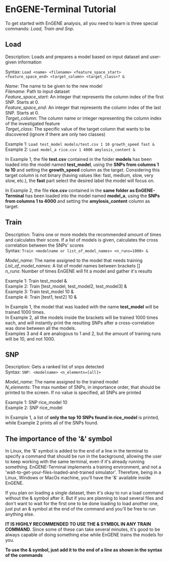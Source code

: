 # EnGENE-Terminal Tutorial

To get started with EnGENE analysis, all you need to learn is three special commands: *Load, Train and Snp*.

## Load

Description: Loads and prepares a model based on input dataset and user-given information

Syntax: `Load <name> <filename> <feature_space_start> <feature_space_end> <target_column> <target_class>? &`

*Name*: The name to be given to the new model  
*Filename*: Path to input dataset  
*Feature_space_start*: An integer that represents the column index of the first SNP. Starts at 0.  
*Feature_space_end*: An integer that represents the column index of the last SNP. Starts at 0.  
*Target_column*: The column name or integer representing the column index of the investigated feature  
*Target_class*: The specific value of the target column that wants to be discovered (ignore if there are only two classes)

Example 1: `Load test_model models/test.csv 1 10 growth_speed fast &`  
Example 2: `Load model_a rice.csv 1 4000 amylosis_content &`

In Example 1, the file **test.csv** contained in the folder **models** has been loaded into the model named **test_model**, using the **SNPs from columns 1 to 10** and setting the **growth_speed** column as the target. Considering this target column is not binary (having values like: fast, medium, slow, very slow, etc.), the **fast** part select the desired label the model will focus on.

In Example 2, the file **rice.csv** contained in the **same folder as EnGENE-Terminal** has been loaded into the model named **model_a**, using the **SNPs from columns 1 to 4000** and setting the **amylosis_content** column as target.

## Train

Description: Trains one or more models the recommended amount of times and calculates their score. If a list of models is given, calculates the cross correlation between the SNPs' scores  
Syntax: `Train <modelname or list_of_model_names> <n_runs=1000> &`

*Model_name*: The name assigned to the model that needs training  
*List_of_model_names*: A list of model names between brackets []  
*n_runs*: Number of times EnGENE will fit a model and gather it's results

Example 1: Train test_model &  
Example 2: Train [test_model, test_model2, test_model3] &  
Example 3: Train test_model 10 &  
Example 4: Train [test1, test2] 10 &

In Example 1, the model that was loaded with the name **test_model** will be trained 1000 times.  
In Example 2, all the models inside the brackets will be trained 1000 times each, and will instantly print the resulting SNPs after a cross-correlation was done between all the models.   
Examples 3 and 4 are analogous to 1 and 2, but the amount of training runs will be 10, and not 1000.

## SNP
Description: Gets a ranked list of snps detected  
Syntax: `SNP: <modelname> <n_elements=[all]>`

*Model_name*: The name assigned to the trained model  
*N_elements*: The max number of SNPs, in importance order, that should be printed to the screen. If no value is 	specified, all SNPs are printed

Example 1: SNP rice_model 10  
Example 2: SNP rice_model

In Example 1, a list of **only the top 10 SNPs found in rice_model** is printed, while Example 2 prints all of the SNPs found.

## The importance of the '&' symbol
In Linux, the '&' symbol is added to the end of a line in the terminal to specify a command that should be run in the background, allowing the user to keep working with the same terminal, even if it's already running something. EnGENE-Terminal implements a training environment, and not a 'wait-to-get-your-files-loaded-and-trained simulator'. Therefore, being in a Linux, Windows or MacOs machine, you'll have the '&' available inside EnGENE.

If you plan on loading a single dataset, then it's okay to run a load command without the & symbol after it. But if you are planning to load several files and don't want to wait for the first one to be done loading to load another one, just put an & symbol at the end of the command and you'll be free to run anything else.

**IT IS HIGHLY RECOMMENDED TO USE THE & SYMBOL IN ANY TRAIN COMMAND**. Since some of these can take several minutes, it's good to be always capable of doing something else while EnGENE trains the models for you. 

**To use the & symbol, just add it to the end of a line as shown in the syntax of the commands**
